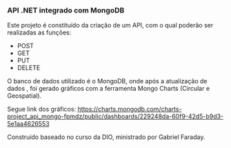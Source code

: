 ### API .NET integrado com MongoDB 

Este projeto é constituído da criação de um API,  com o qual poderão ser realizadas as funções:

- POST
- GET
- PUT
- DELETE	 

O banco de dados utilizado é o MongoDB, onde após a atualização de dados , foi gerado gráficos com a ferramenta Mongo Charts (Circular e Geospatial).

Segue link dos gráficos: https://charts.mongodb.com/charts-project_api_mongo-fpmdz/public/dashboards/229248da-60f9-42d5-b9d3-5e1aa4626553


Construído baseado no curso da DIO, ministrado por Gabriel Faraday. 

